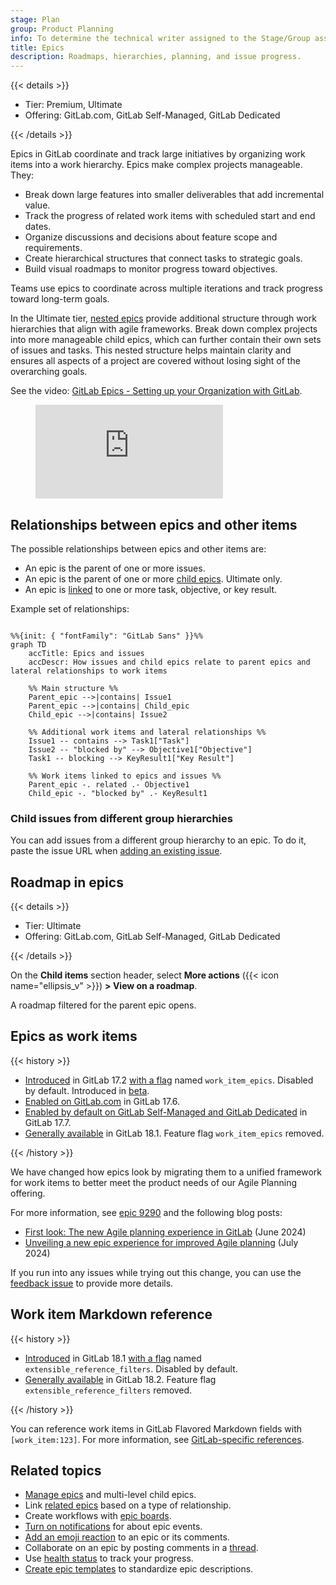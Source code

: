 ```yaml
---
stage: Plan
group: Product Planning
info: To determine the technical writer assigned to the Stage/Group associated with this page, see https://handbook.gitlab.com/handbook/product/ux/technical-writing/#assignments
title: Epics
description: Roadmaps, hierarchies, planning, and issue progress.
---
```


{{< details >}}

- Tier: Premium, Ultimate
- Offering: GitLab.com, GitLab Self-Managed, GitLab Dedicated

{{< /details >}}

Epics in GitLab coordinate and track large initiatives by organizing work items into a work hierarchy.
Epics make complex projects manageable. They:

- Break down large features into smaller deliverables that add incremental value.
- Track the progress of related work items with scheduled start and end dates.
- Organize discussions and decisions about feature scope and requirements.
- Create hierarchical structures that connect tasks to strategic goals.
- Build visual roadmaps to monitor progress toward objectives.

Teams use epics to coordinate across multiple iterations and track progress toward long-term goals.

In the Ultimate tier, [nested epics](manage_epics.md#multi-level-child-epics) provide additional
structure through work hierarchies that align with agile frameworks.
Break down complex projects into more manageable child epics, which can further contain their own
sets of issues and tasks.
This nested structure helps maintain clarity and ensures all aspects of a project are covered without
losing sight of the overarching goals.

<div class="video-fallback">
  See the video: <a href="https://www.youtube.com/watch?v=c0EwYYUZppw">GitLab Epics - Setting up your Organization with GitLab</a>.
</div>
<figure class="video-container">
  <iframe src="https://www.youtube-nocookie.com/embed/c0EwYYUZppw" frameborder="0" allowfullscreen> </iframe>
</figure>
<!-- Video published on 2023-10-30 -->

## Relationships between epics and other items

The possible relationships between epics and other items are:

- An epic is the parent of one or more issues.
- An epic is the parent of one or more [child epics](manage_epics.md#multi-level-child-epics). Ultimate only.
- An epic is [linked](linked_epics.md) to one or more task, objective, or key result.

Example set of relationships:

```mermaid

%%{init: { "fontFamily": "GitLab Sans" }}%%
graph TD
    accTitle: Epics and issues
    accDescr: How issues and child epics relate to parent epics and lateral relationships to work items

    %% Main structure %%
    Parent_epic -->|contains| Issue1
    Parent_epic -->|contains| Child_epic
    Child_epic -->|contains| Issue2

    %% Additional work items and lateral relationships %%
    Issue1 -- contains --> Task1["Task"]
    Issue2 -- "blocked by" --> Objective1["Objective"]
    Task1 -- blocking --> KeyResult1["Key Result"]

    %% Work items linked to epics and issues %%
    Parent_epic -. related .- Objective1
    Child_epic -. "blocked by" .- KeyResult1

```

### Child issues from different group hierarchies

You can add issues from a different group hierarchy to an epic.
To do it, paste the issue URL when
[adding an existing issue](manage_epics.md#add-an-existing-issue-to-an-epic).

## Roadmap in epics

{{< details >}}

- Tier: Ultimate
- Offering: GitLab.com, GitLab Self-Managed, GitLab Dedicated

{{< /details >}}

On the **Child items** section header, select **More actions** ({{< icon name="ellipsis_v" >}}) **> View on a roadmap**.

A roadmap filtered for the parent epic opens.

## Epics as work items

{{< history >}}

- [Introduced](https://gitlab.com/groups/gitlab-org/-/epics/9290) in GitLab 17.2 [with a flag](../../../administration/feature_flags/_index.md) named `work_item_epics`. Disabled by default. Introduced in [beta](../../../policy/development_stages_support.md#beta).
- [Enabled on GitLab.com](https://gitlab.com/gitlab-org/gitlab/-/issues/470685) in GitLab 17.6.
- [Enabled by default on GitLab Self-Managed and GitLab Dedicated](https://gitlab.com/gitlab-org/gitlab/-/issues/468310) in GitLab 17.7.
- [Generally available](https://gitlab.com/gitlab-org/gitlab/-/issues/468310) in GitLab 18.1. Feature flag `work_item_epics` removed.

{{< /history >}}

We have changed how epics look by migrating them to a unified framework for work items to better
meet the product needs of our Agile Planning offering.

For more information, see [epic 9290](https://gitlab.com/groups/gitlab-org/-/epics/9290) and the
following blog posts:

- [First look: The new Agile planning experience in GitLab](https://about.gitlab.com/blog/2024/06/18/first-look-the-new-agile-planning-experience-in-gitlab/) (June 2024)
- [Unveiling a new epic experience for improved Agile planning](https://about.gitlab.com/blog/2024/07/03/unveiling-a-new-epic-experience-for-improved-agile-planning/) (July 2024)

If you run into any issues while trying out this change, you can use the
[feedback issue](https://gitlab.com/gitlab-org/gitlab/-/issues/494462) to provide more details.

## Work item Markdown reference

{{< history >}}

- [Introduced](https://gitlab.com/gitlab-org/gitlab/-/issues/352861) in GitLab 18.1 [with a flag](../../../administration/feature_flags/_index.md) named `extensible_reference_filters`. Disabled by default.
- [Generally available](https://gitlab.com/gitlab-org/gitlab/-/merge_requests/197052) in GitLab 18.2. Feature flag `extensible_reference_filters` removed.

{{< /history >}}

You can reference work items in GitLab Flavored Markdown fields with `[work_item:123]`.
For more information, see [GitLab-specific references](../../markdown.md#gitlab-specific-references).

## Related topics

- [Manage epics](manage_epics.md) and multi-level child epics.
- Link [related epics](linked_epics.md) based on a type of relationship.
- Create workflows with [epic boards](epic_boards.md).
- [Turn on notifications](../../profile/notifications.md) for about epic events.
- [Add an emoji reaction](../../emoji_reactions.md) to an epic or its comments.
- Collaborate on an epic by posting comments in a [thread](../../discussions/_index.md).
- Use [health status](manage_epics.md#health-status) to track your progress.
- [Create epic templates](../../project/description_templates.md#create-a-description-template) to standardize epic descriptions.
